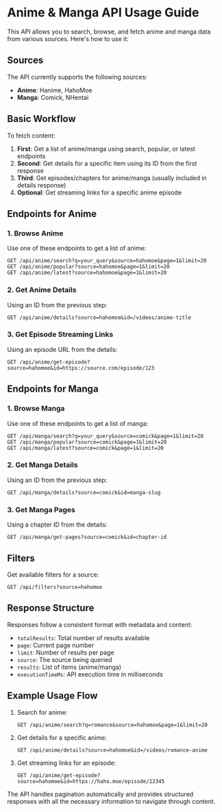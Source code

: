 
# Anime & Manga API Usage Guide

This API allows you to search, browse, and fetch anime and manga data from various sources. Here's how to use it:

## Sources

The API currently supports the following sources:
- **Anime**: Hanime, HahoMoe
- **Manga**: Comick, NHentai

## Basic Workflow

To fetch content:
1. **First**: Get a list of anime/manga using search, popular, or latest endpoints
2. **Second**: Get details for a specific item using its ID from the first response
3. **Third**: Get episodes/chapters for anime/manga (usually included in details response)
4. **Optional**: Get streaming links for a specific anime episode

## Endpoints for Anime

### 1. Browse Anime

Use one of these endpoints to get a list of anime:

```
GET /api/anime/search?q=your_query&source=hahomoe&page=1&limit=20
GET /api/anime/popular?source=hahomoe&page=1&limit=20
GET /api/anime/latest?source=hahomoe&page=1&limit=20
```

### 2. Get Anime Details

Using an ID from the previous step:
```
GET /api/anime/details?source=hahomoe&id=/videos/anime-title
```

### 3. Get Episode Streaming Links

Using an episode URL from the details:
```
GET /api/anime/get-episode?source=hahomoe&id=https://source.com/episode/123
```

## Endpoints for Manga

### 1. Browse Manga

Use one of these endpoints to get a list of manga:

```
GET /api/manga/search?q=your_query&source=comick&page=1&limit=20
GET /api/manga/popular?source=comick&page=1&limit=20
GET /api/manga/latest?source=comick&page=1&limit=20
```

### 2. Get Manga Details

Using an ID from the previous step:
```
GET /api/manga/details?source=comick&id=manga-slug
```

### 3. Get Manga Pages

Using a chapter ID from the details:
```
GET /api/manga/get-pages?source=comick&id=chapter-id
```

## Filters

Get available filters for a source:
```
GET /api/filters?source=hahomoe
```

## Response Structure

Responses follow a consistent format with metadata and content:
- `totalResults`: Total number of results available
- `page`: Current page number
- `limit`: Number of results per page
- `source`: The source being queried
- `results`: List of items (anime/manga)
- `executionTimeMs`: API execution time in milliseconds

## Example Usage Flow

1. Search for anime:
   ```
   GET /api/anime/search?q=romance&source=hahomoe&page=1&limit=20
   ```

2. Get details for a specific anime:
   ```
   GET /api/anime/details?source=hahomoe&id=/videos/romance-anime
   ```

3. Get streaming links for an episode:
   ```
   GET /api/anime/get-episode?source=hahomoe&id=https://haho.moe/episode/12345
   ```

The API handles pagination automatically and provides structured responses with all the necessary information to navigate through content.
